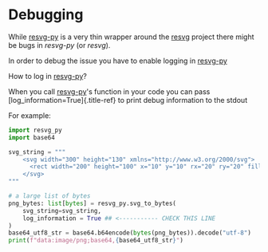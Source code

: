 # Debugging

While [resvg-py](https://github.com/baseplate-admin/resvg-py) is a very
thin wrapper around the [resvg](https://docs.rs/resvg/latest/resvg/)
project there might be bugs in _resvg-py_ (or _resvg_).

In order to debug the issue you have to enable logging in
[resvg-py](https://github.com/baseplate-admin/resvg-py)

How to log in [resvg-py](https://github.com/baseplate-admin/resvg-py)?

When you call [resvg-py](https://github.com/baseplate-admin/resvg-py)\'s
function in your code you can pass [log_information=True]{.title-ref} to
print debug information to the stdout

For example:

```python
import resvg_py
import base64

svg_string = """
    <svg width="300" height="130" xmlns="http://www.w3.org/2000/svg">
      <rect width="200" height="100" x="10" y="10" rx="20" ry="20" fill="blue" />
    </svg>
"""

# a large list of bytes
png_bytes: list[bytes] = resvg_py.svg_to_bytes(
    svg_string=svg_string,
    log_information = True ## <----------- CHECK THIS LINE
)
base64_utf8_str = base64.b64encode(bytes(png_bytes)).decode("utf-8")
print(f"data:image/png;base64,{base64_utf8_str}")
```
